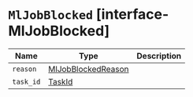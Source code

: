 # `MlJobBlocked` [interface-MlJobBlocked]

| Name | Type | Description |
| - | - | - |
| `reason` | [MlJobBlockedReason](./MlJobBlockedReason.md) | &nbsp; |
| `task_id` | [TaskId](./TaskId.md) | &nbsp; |
